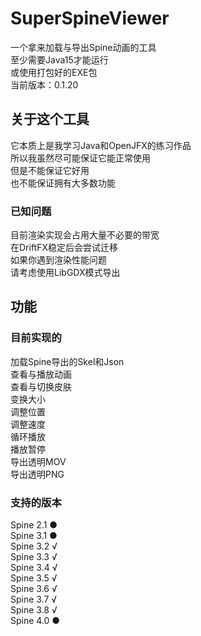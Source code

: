 # SuperSpineViewer
一个拿来加载与导出Spine动画的工具  
至少需要Java15才能运行  
或使用打包好的EXE包  
当前版本：0.1.20  

## 关于这个工具
它本质上是我学习Java和OpenJFX的练习作品  
所以我虽然尽可能保证它能正常使用  
但是不能保证它好用  
也不能保证拥有大多数功能

### 已知问题
目前渲染实现会占用大量不必要的带宽  
在DriftFX稳定后会尝试迁移  
如果你遇到渲染性能问题  
请考虑使用LibGDX模式导出  

## 功能
### 目前实现的
加载Spine导出的Skel和Json  
查看与播放动画  
查看与切换皮肤  
变换大小  
调整位置  
调整速度  
循环播放  
播放暂停  
导出透明MOV  
导出透明PNG  

### 支持的版本
Spine 2.1 ●  
Spine 3.1 ●  
Spine 3.2 √  
Spine 3.3 √  
Spine 3.4 √  
Spine 3.5 √  
Spine 3.6 √  
Spine 3.7 √  
Spine 3.8 √  
Spine 4.0 ●  

